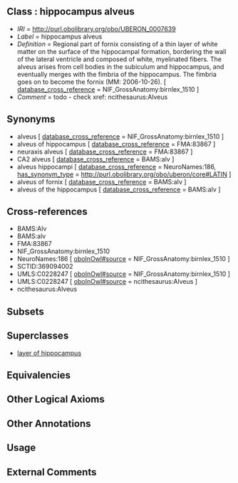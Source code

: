 
## Class : hippocampus alveus

 * *IRI* = http://purl.obolibrary.org/obo/UBERON_0007639
 * *Label* = hippocampus alveus
 * *Definition* = Regional part of fornix consisting of a thin layer of white matter on the surface of the hippocampal formation, bordering the wall of the lateral ventricle and composed of white, myelinated fibers. The alveus arises from cell bodies in the subiculum and hippocampus, and eventually merges with the fimbria of the hippocampus. The fimbria goes on to become the fornix (MM: 2006-10-26). [ [database_cross_reference](../../ef/oboInOwl#hasDbXref.md) = NIF_GrossAnatomy:birnlex_1510 ]
 * *Comment* = todo - check xref: ncithesaurus:Alveus

## Synonyms

 * alveus [ [database_cross_reference](../../ef/oboInOwl#hasDbXref.md) = NIF_GrossAnatomy:birnlex_1510 ]
 * alveus of hippocampus [ [database_cross_reference](../../ef/oboInOwl#hasDbXref.md) = FMA:83867 ]
 * neuraxis alveus [ [database_cross_reference](../../ef/oboInOwl#hasDbXref.md) = FMA:83867 ]
 * CA2 alveus [ [database_cross_reference](../../ef/oboInOwl#hasDbXref.md) = BAMS:alv ]
 * alveus hippocampi [ [database_cross_reference](../../ef/oboInOwl#hasDbXref.md) = NeuroNames:186, [has_synonym_type](../../pe/oboInOwl#hasSynonymType.md) = http://purl.obolibrary.org/obo/uberon/core#LATIN ]
 * alveus of fornix [ [database_cross_reference](../../ef/oboInOwl#hasDbXref.md) = BAMS:alv ]
 * alveus of the hippocampus [ [database_cross_reference](../../ef/oboInOwl#hasDbXref.md) = BAMS:alv ]

## Cross-references

 * BAMS:Alv
 * BAMS:alv
 * FMA:83867
 * NIF_GrossAnatomy:birnlex_1510
 * NeuroNames:186 [ [oboInOwl#source](../../ce/oboInOwl#source.md) = NIF_GrossAnatomy:birnlex_1510 ]
 * SCTID:369094002
 * UMLS:C0228247 [ [oboInOwl#source](../../ce/oboInOwl#source.md) = NIF_GrossAnatomy:birnlex_1510 ]
 * UMLS:C0228247 [ [oboInOwl#source](../../ce/oboInOwl#source.md) = ncithesaurus:Alveus ]
 * ncithesaurus:Alveus

## Subsets


## Superclasses

 * [layer of hippocampus](../../UBERON/05/UBERON_0002305.md)

## Equivalencies


## Other Logical Axioms


## Other Annotations


## Usage


## External Comments

